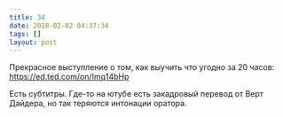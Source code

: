 ```yaml
---
title: 34
date: 2018-02-02 04:37:34
tags: []
layout: post
---
```


Прекрасное выступление о том, как выучить что угодно за 20 часов:
<https://ed.ted.com/on/Imq14bHp>

Есть субтитры. Где-то на ютубе есть закадровый перевод от Верт Дайдера, но так теряются интонации оратора.
